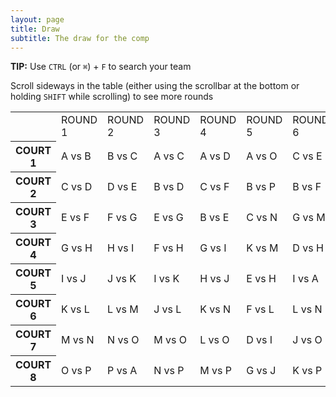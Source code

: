 ```yaml
---
layout: page
title: Draw
subtitle: The draw for the comp
---
```


**TIP:** Use `CTRL` (or `⌘`) + `F` to search your team

Scroll sideways in the table (either using the scrollbar at the bottom or holding `SHIFT` while scrolling) to see more rounds
<div class="tbl_center">
<table>
    <tr>
        <th> </th>
        <td>ROUND 1</td>
        <td>ROUND 2</td>
        <td>ROUND 3</td>
        <td>ROUND 4</td>
        <td>ROUND 5</td>
        <td>ROUND 6</td>
        <td>ROUND 7</td>
        <td>ROUND 8</td>
        <td>ROUND 9</td>
        <td>ROUND 10</td>
        <td>ROUND 11</td>
        <td>ROUND 12</td>
        <td>ROUND 13</td>
        <td>ROUND 14</td>
        <td>ROUND 15</td>
    </tr>
    <tr>
        <th>COURT 1</th>
        <td>A vs B</td>
        <td>B vs C</td>
        <td>A vs C</td>
        <td>A vs D</td>
        <td>A vs O</td>
        <td>C vs E</td>
        <td>D vs F</td>
        <td>C vs G</td>
        <td>B vs N</td>
        <td>C vs P</td>
        <td>D vs J</td>
        <td>A vs M</td>
        <td>A vs H</td>
        <td>A vs N</td>
        <td>A vs K</td>
    </tr>
    <tr>
        <th>COURT 2</th>
        <td>C vs D</td>
        <td>D vs E</td>
        <td>B vs D</td>
        <td>C vs F</td>
        <td>B vs P</td>
        <td>B vs F</td>
        <td>A vs E</td>
        <td>D vs N</td>
        <td>D vs P</td>
        <td>A vs J</td>
        <td>A vs L</td>
        <td>H vs O</td>
        <td>D vs G</td>
        <td>C vs I</td>
        <td>B vs M</td>
    </tr>
    <tr>
        <th>COURT 3</th>
        <td>E vs F</td>
        <td>F vs G</td>
        <td>E vs G</td>
        <td>B vs E</td>
        <td>C vs N</td>
        <td>G vs M</td>
        <td>B vs G</td>
        <td>E vs L</td>
        <td>C vs O</td>
        <td>B vs O</td>
        <td>E vs K</td>
        <td>E vs N</td>
        <td>B vs L</td>
        <td>B vs J</td>
        <td>C vs L</td>
    </tr>
    <tr>
        <th>COURT 4</th>
        <td>G vs H</td>
        <td>H vs I</td>
        <td>F vs H</td>
        <td>G vs I</td>
        <td>K vs M</td>
        <td>D vs H</td>
        <td>C vs H</td>
        <td>F vs A</td>
        <td>F vs J</td>
        <td>D vs M</td>
        <td>F vs O</td>
        <td>F vs I</td>
        <td>C vs K</td>
        <td>E vs P</td>
        <td>D vs O</td>
    </tr>
    <tr>
        <th>COURT 5</th>
        <td>I vs J</td>
        <td>J vs K</td>
        <td>I vs K</td>
        <td>H vs J</td>
        <td>E vs H</td>
        <td>I vs A</td>
        <td>I vs M</td>
        <td>B vs H</td>
        <td>A vs G</td>
        <td>H vs N</td>
        <td>H vs P</td>
        <td>B vs K</td>
        <td>E vs O</td>
        <td>F vs M</td>
        <td>E vs J</td>
    </tr>
    <tr>
        <th>COURT 6</th>
        <td>K vs L</td>
        <td>L vs M</td>
        <td>J vs L</td>
        <td>K vs N</td>
        <td>F vs L</td>
        <td>L vs N</td>
        <td>J vs N</td>
        <td>I vs O</td>
        <td>I vs L</td>
        <td>E vs I</td>
        <td>C vs M</td>
        <td>D vs L</td>
        <td>F vs N</td>
        <td>D vs K</td>
        <td>F vs P</td>
    </tr>
    <tr>
        <th>COURT 7</th>
        <td>M vs N</td>
        <td>N vs O</td>
        <td>M vs O</td>
        <td>L vs O</td>
        <td>D vs I</td>
        <td>J vs O</td>
        <td>K vs O</td>
        <td>K vs M</td>
        <td>E vs M</td>
        <td>F vs K</td>
        <td>I vs B</td>
        <td>C vs J</td>
        <td>J vs M</td>
        <td>H vs L</td>
        <td>H vs N</td>
    </tr>
    <tr>
        <th>COURT 8</th>
        <td>O vs P</td>
        <td>P vs A</td>
        <td>N vs P</td>
        <td>M vs P</td>
        <td>G vs J</td>
        <td>K vs P</td>
        <td>L vs P</td>
        <td>J vs P</td>
        <td>H vs K</td>
        <td>G vs L</td>
        <td>G vs N</td>
        <td>G vs P</td>
        <td>I vs P</td>
        <td>G vs O</td>
        <td>G vs I</td>
    </tr>
</table>
</div>

<!-- <div class="tbl_center">
<table>
    <tr>
        <th> </th>
        <td><b>TEAMS:</b></td>
    </tr>
    <tr>
        <th>Yellow</th>
        <td>A</td>
    </tr>
    <tr>
        <th>Light Blue</th>
        <td>B</td>
    </tr>
    <tr>
        <th>Black</th>
        <td>C</td>
    </tr>
    <tr>
        <th>Light Green</th>
        <td>D</td>
    </tr>
    <tr>
        <th>White</th>
        <td>E</td>
    </tr>
    <tr>
        <th>Red</th>
        <td>F</td>
    </tr>
    <tr>
        <th>Dark Blue</th>
        <td>G</td>
    </tr>
    <tr>
        <th>Purple</th>
        <td>H</td>
    </tr>
    <tr>
        <th>Pink </th>
        <td>I</td>
    </tr>
    <tr>
        <th>Teal</th>
        <td>J</td>
    </tr>
    <tr>
        <th>Dark Green</th>
        <td>K</td>
    </tr>
    <tr>
        <th>Maroon</th>
        <td>L</td>
    </tr>
    <tr>
        <th>Even Darker Blue</th>
        <td>M</td>
    </tr>
    <tr>
        <th>Mustard</th>
        <td>N</td>
    </tr>
    <tr>
        <th>Lime</th>
        <td>O</td>
    </tr>
    <tr>
        <th>No Bib</th>
        <td>P</td>
    </tr>
</table>
</div> -->
